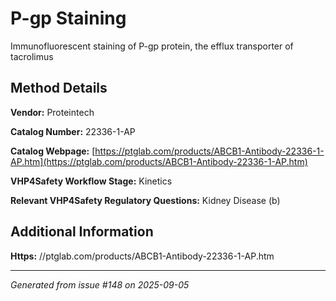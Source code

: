 # P-gp Staining

Immunofluorescent staining of P-gp protein, the efflux transporter of tacrolimus

## Method Details

**Vendor:** Proteintech

**Catalog Number:** 22336-1-AP

**Catalog Webpage:** [https://ptglab.com/products/ABCB1-Antibody-22336-1-AP.htm](https://ptglab.com/products/ABCB1-Antibody-22336-1-AP.htm)

**VHP4Safety Workflow Stage:** Kinetics

**Relevant VHP4Safety Regulatory Questions:** Kidney Disease (b)

## Additional Information

**Https:** //ptglab.com/products/ABCB1-Antibody-22336-1-AP.htm

---

*Generated from issue #148 on 2025-09-05*

